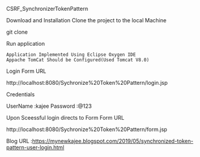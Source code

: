 CSRF_SynchronizerTokenPattern


Download and Installation
Clone the project to the local Machine

git clone 

Run application

    Application Implemented Using Eclipse Oxygen IDE
    Appache TomCat Should be Configured(Used Tomcat V8.0)

Login Form URL

http://localhost:8080/Sychronize%20Token%20Pattern/login.jsp

Credentials

UserName :kajee
Password :@123

Upon Sceessful login directs to Form
Form URL

http://localhost:8080/Sychronize%20Token%20Pattern/form.jsp

Blog URL :https://mynewkajee.blogspot.com/2019/05/synchronized-token-pattern-user-login.html
